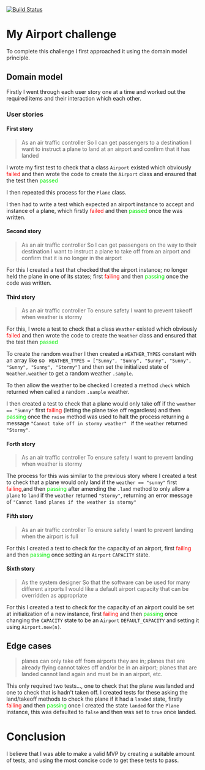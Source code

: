 [![Build Status](https://travis-ci.org/sultanhq/airport_challenge.svg?branch=master)](https://travis-ci.org/sultanhq/airport_challenge)

My Airport challenge
====================

To complete this challenge I first approached it using the domain model principle.

## Domain model

Firstly I went through each user story one at a time and worked out the required items and their interaction which each other.

### User stories

#### First story
>As an air traffic controller
So I can get passengers to a destination
I want to instruct a plane to land at an airport and confirm that it has landed

I wrote my first test to check that a class ```Airport``` existed which obviously <font color="red">failed</font> and then wrote the code to create the ```Airport``` class and ensured that the test then <font color="gree">passed</font>

I then repeated this process for the ```Plane``` class.

I then had to write a test which expected an airport instance to accept and instance of a plane, which firstly <font color="red">failed</font> and then <font color="gree">passed</font> once the was written.

#### Second story
>As an air traffic controller
So I can get passengers on the way to their destination
I want to instruct a plane to take off from an airport and confirm that it is no longer in the airport

For this I created a test that checked that the airport instance; no longer held the plane in one of its states; first <font color="red">failing</font> and then <font color="gree">passing</font> once the code was written.

#### Third story
>As an air traffic controller
To ensure safety
I want to prevent takeoff when weather is stormy

For this, I wrote a test to check that a class ```Weather``` existed which obviously <font color="red">failed</font> and then wrote the code to create the ```Weather``` class and ensured that the test then <font color="gree">passed</font>

To create the random weather I then created a ```WEATHER_TYPES``` constant with an array like so ```  WEATHER_TYPES = ["Sunny", "Sunny", "Sunny", "Sunny", "Sunny", "Sunny", "Stormy"]
``` and then set the initialized state of ```Weather.weather``` to get a random weather ```.sample```.

To then allow the weather to be checked I created a method ```check``` which returned when called a random ```.sample``` weather.

I then created a test to check that a plane would only take off if the ```weather == "Sunny"``` first <font color="red">failing</font> (letting the plane take off regardless) and then <font color="gree">passing</font> once the ```raise``` method was used to halt the process returning a message ```"Cannot take off in stormy weather" ```
 if the ```weather``` returned ```"Stormy"```.


#### Forth story
>As an air traffic controller
To ensure safety
I want to prevent landing when weather is stormy

The process for this was similar to the previous story where I created a test to check that a plane would only land if the ```weather == "sunny"``` first <font color="red">failing</font>,and then <font color="gree">passing</font> after amending the ```.land``` method to only allow a ```plane``` to ```land``` if the ```weather``` returned ```"Stormy"```, returning an error message of ```"Cannot land planes if the weather is stormy"```


#### Fifth story
>As an air traffic controller
To ensure safety
I want to prevent landing when the airport is full

For this I created a test to check for the capacity of an airport, first <font color="red">failing</font> and then <font color="gree">passing</font> once setting an ```Airport``` ```CAPACITY``` state.

#### Sixth story
>As the system designer
So that the software can be used for many different airports
I would like a default airport capacity that can be overridden as appropriate

For this I created a test to check for the capacity of an airport could be set at initialization of a new instance, first <font color="red">failing</font> and then <font color="gree">passing</font> once changing the ```CAPACITY``` state to be an ```Airport``` ```DEFAULT_CAPACITY``` and setting it using ```Airport.new(n)```.


## Edge cases

>planes can only take off from airports they are in; planes that are already flying cannot takes off and/or be in an airport; planes that are landed cannot land again and must be in an airport, etc.

This only required two tests..., one to check that the plane was landed and one to check that is hadn't taken off. I created tests for these asking the land/takeoff methods to check the plane if it had a ```landed``` state, firstly <font color="red">failing</font> and then <font color="gree">passing</font> once I created the state ```landed``` for the ```Plane``` instance, this was defaulted to ```false``` and then was set to ```true``` once landed.

# Conclusion

I believe that I was able to make a valid MVP by creating a suitable amount of tests, and using the most concise code to get these tests to pass.
